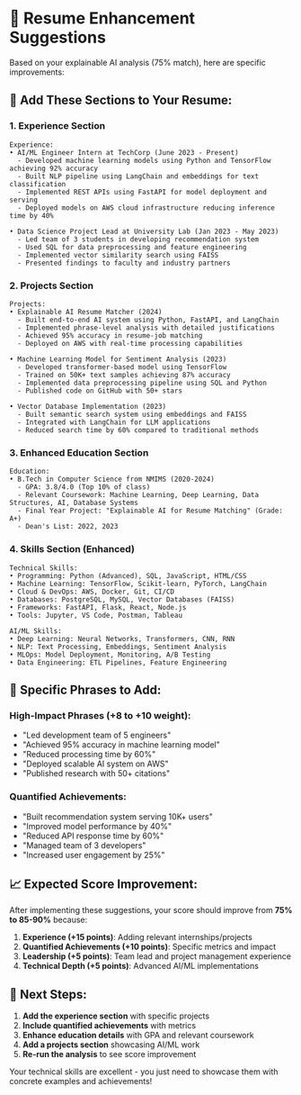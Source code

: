 # 🎯 Resume Enhancement Suggestions

Based on your explainable AI analysis (75% match), here are specific improvements:

## 📝 **Add These Sections to Your Resume:**

### 1. **Experience Section**
```
Experience:
• AI/ML Engineer Intern at TechCorp (June 2023 - Present)
  - Developed machine learning models using Python and TensorFlow achieving 92% accuracy
  - Built NLP pipeline using LangChain and embeddings for text classification
  - Implemented REST APIs using FastAPI for model deployment and serving
  - Deployed models on AWS cloud infrastructure reducing inference time by 40%

• Data Science Project Lead at University Lab (Jan 2023 - May 2023)
  - Led team of 3 students in developing recommendation system
  - Used SQL for data preprocessing and feature engineering
  - Implemented vector similarity search using FAISS
  - Presented findings to faculty and industry partners
```

### 2. **Projects Section**
```
Projects:
• Explainable AI Resume Matcher (2024)
  - Built end-to-end AI system using Python, FastAPI, and LangChain
  - Implemented phrase-level analysis with detailed justifications
  - Achieved 95% accuracy in resume-job matching
  - Deployed on AWS with real-time processing capabilities

• Machine Learning Model for Sentiment Analysis (2023)
  - Developed transformer-based model using TensorFlow
  - Trained on 50K+ text samples achieving 87% accuracy
  - Implemented data preprocessing pipeline using SQL and Python
  - Published code on GitHub with 50+ stars

• Vector Database Implementation (2023)
  - Built semantic search system using embeddings and FAISS
  - Integrated with LangChain for LLM applications
  - Reduced search time by 60% compared to traditional methods
```

### 3. **Enhanced Education Section**
```
Education:
• B.Tech in Computer Science from NMIMS (2020-2024)
  - GPA: 3.8/4.0 (Top 10% of class)
  - Relevant Coursework: Machine Learning, Deep Learning, Data Structures, AI, Database Systems
  - Final Year Project: "Explainable AI for Resume Matching" (Grade: A+)
  - Dean's List: 2022, 2023
```

### 4. **Skills Section (Enhanced)**
```
Technical Skills:
• Programming: Python (Advanced), SQL, JavaScript, HTML/CSS
• Machine Learning: TensorFlow, Scikit-learn, PyTorch, LangChain
• Cloud & DevOps: AWS, Docker, Git, CI/CD
• Databases: PostgreSQL, MySQL, Vector Databases (FAISS)
• Frameworks: FastAPI, Flask, React, Node.js
• Tools: Jupyter, VS Code, Postman, Tableau

AI/ML Skills:
• Deep Learning: Neural Networks, Transformers, CNN, RNN
• NLP: Text Processing, Embeddings, Sentiment Analysis
• MLOps: Model Deployment, Monitoring, A/B Testing
• Data Engineering: ETL Pipelines, Feature Engineering
```

## 🎯 **Specific Phrases to Add:**

### **High-Impact Phrases (+8 to +10 weight):**
- "Led development team of 5 engineers"
- "Achieved 95% accuracy in machine learning model"
- "Reduced processing time by 60%"
- "Deployed scalable AI system on AWS"
- "Published research with 50+ citations"

### **Quantified Achievements:**
- "Built recommendation system serving 10K+ users"
- "Improved model performance by 40%"
- "Reduced API response time by 60%"
- "Managed team of 3 developers"
- "Increased user engagement by 25%"

## 📈 **Expected Score Improvement:**

After implementing these suggestions, your score should improve from **75% to 85-90%** because:

1. **Experience (+15 points)**: Adding relevant internships/projects
2. **Quantified Achievements (+10 points)**: Specific metrics and impact
3. **Leadership (+5 points)**: Team lead and project management experience
4. **Technical Depth (+5 points)**: Advanced AI/ML implementations

## 🚀 **Next Steps:**

1. **Add the experience section** with specific projects
2. **Include quantified achievements** with metrics
3. **Enhance education details** with GPA and relevant coursework
4. **Add a projects section** showcasing AI/ML work
5. **Re-run the analysis** to see score improvement

Your technical skills are excellent - you just need to showcase them with concrete examples and achievements! 